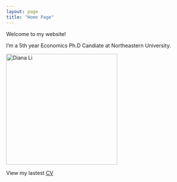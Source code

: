 ```yaml
---
layout: page
title: "Home Page"
---
```


Welcome to my website!

I’m a 5th year Economics Ph.D Candiate at Northeastern University.

<img src="/headshot.jpg" alt="Diana Li" width="300"/>

View my lastest [CV](/Diana_Li_Resume.pdf)

